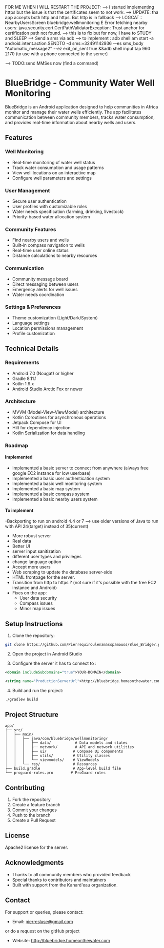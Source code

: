 FOR ME WHEN I WILL RESTART THE PROJECT:
--> i started implementing https but the issue is that the certificates seem to not work.
--> UPDATE: tha app accepts both http and https. But http is in fallback
--> LOGCAT :
NearbyUsersScreen       bluebridge.wellmonitoring       E  Error fetching nearby users: java.security.cert.CertPathValidatorException: Trust anchor for certification path not found.
--> this is to fix but for now, I have to STUDY and SLEEP
--> Send a sms via adb --> to implement :
adb shell am start -a android.intent.action.SENDTO -d sms:+32491142936 --es sms_body "Automatic_message2" --ez exit_on_sent true &&adb shell input tap 960 2170
(to use with a phone connected to the server) 

--> TODO:send MMSes now (find a command)

# BlueBridge - Community Water Well Monitoring

BlueBridge is an Android application designed to help communities in Africa monitor and manage their water wells efficiently. The app facilitates communication between community members, tracks water consumption, and provides real-time information about nearby wells and users.

## Features

### Well Monitoring
- Real-time monitoring of water well status
- Track water consumption and usage patterns
- View well locations on an interactive map
- Configure well parameters and settings

### User Management
- Secure user authentication
- User profiles with customizable roles
- Water needs specification (farming, drinking, livestock)
- Priority-based water allocation system

### Community Features
- Find nearby users and wells
- Built-in compass navigation to wells
- Real-time user online status
- Distance calculations to nearby resources

### Communication
- Community message board
- Direct messaging between users
- Emergency alerts for well issues
- Water needs coordination

### Settings & Preferences
- Theme customization (Light/Dark/System)
- Language settings
- Location permissions management
- Profile customization

## Technical Details

### Requirements
- Android 7.0 (Nougat) or higher
- Gradle 8.11.1
- Kotlin 1.9.x
- Android Studio Arctic Fox or newer

### Architecture
- MVVM (Model-View-ViewModel) architecture
- Kotlin Coroutines for asynchronous operations
- Jetpack Compose for UI
- Hilt for dependency injection
- Kotlin Serialization for data handling

### Roadmap
#### Implemented
- Implemented a basic server to connect from anywhere (always free google EC2 instance for low userbase)
- Implemented a basic user authentication system
- Implemented a basic well monitoring system
- Implemented a basic map system
- Implemented a basic compass system
- Implemented a basic nearby users system

#### To implement
-Backporting to run on android 4.4 or 7 --> use older versions of Java to run with API 24(target) instead of 35(current)
- More robust server
- Real data
- Better UI
- server input sanitization
- different user types and privileges
- change language option
- Accept more users
- Web scraping to update the database server-side
- HTML frontpage for the server.
- Transition from http to https ? (not sure if it's possible with the free EC2 instance and Android)
- Fixes on the app:
    - User data security
    - Compass issues
    - Minor map issues



## Setup Instructions

1. Clone the repository:
```bash
git clone https://github.com/Pierrequiroulenamasspamouss/Blue_Bridge/.git
```

2. Open the project in Android Studio

3. Configure the server it has to connect to :
```network_security_config.xml
<domain includeSubdomains="true">YOUR-DOMAIN</domain>
```
```strings.xml
<string name="ProductionServerUrl">http://bluebridge.homeonthewater.com:3000/</string>
```


4. Build and run the project:
```bash
./gradlew build
```

## Project Structure

```
app/
├── src/
│   ├── main/
│   │   ├── java/com/bluebridge/wellmonitoring/
│   │   │   ├── data/           # Data models and states
│   │   │   ├── network/        # API and network utilities
│   │   │   ├── ui/            # Compose UI components
│   │   │   ├── utils/         # Utility classes
│   │   │   └── viewmodels/    # ViewModels
│   │   └── res/               # Resources
├── build.gradle               # App-level build file
└── proguard-rules.pro        # ProGuard rules
```

## Contributing

1. Fork the repository
2. Create a feature branch
3. Commit your changes
4. Push to the branch
5. Create a Pull Request

## License
Apache2 license for the server.

## Acknowledgments

- Thanks to all community members who provided feedback
- Special thanks to contributors and maintainers
- Built with support from the Kanard'eau organization.

## Contact

For support or queries, please contact:
- Email: pierresluse@gmail.com

or do a request on the gitHub project

- Website: http://bluebridge.homeonthewater.com


